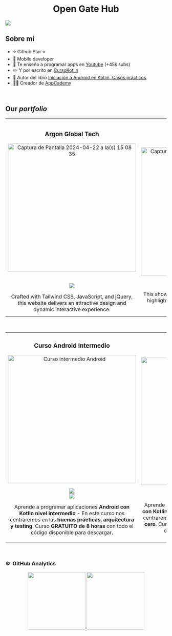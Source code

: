 <div align="center">
  <h1 align="center">Open Gate Hub
</div>
<img src="https://i.imgur.com/eLGa4tw.jpg">



## Sobre mi

- ⭐ Github Star ⭐ 
- 📲 Mobile developer
- 🎥 Te enseño a programar apps en [Youtube](https://youtube.com/aristidevs?sub_confirmation=1) (+45k subs)
- ✏️ Y por escrito en [CursoKotlin](https://cursokotlin.com)
- 📗 Autor del libro [Iniciación a Android en Kotlin. Casos prácticos](https://www.paraninfo.es/catalogo/9788428340922/iniciacion-a-android-en-kotlin--casos-practicos)
- 🧑‍🏫 Creador de [AppCademy](https://appcademy.dev)
<br>

## Our *portfolio*
<table>
<tr>
<td width="50%">
<h3 align="center">Argon Global Tech</h3>
<div align="center">
<a href="https://www.argonglobal.tech/" target="_blank"><img width="400" alt="Captura de Pantalla 2024-04-22 a la(s) 15 08 35" src="https://github.com/OpenGateHub/OpenGateHub/assets/165505298/a7513794-2163-472e-b3f5-6036e81c971e" alt=""></a>
<p>
      <br>
<a href="https://www.argonglobal.tech/" target="_blank">
<img src="https://img.shields.io/badge/Argon_Global_Tech-blue">
</a>
</p> Crafted with Tailwind CSS, JavaScript, and jQuery, this website delivers an attractive design and dynamic interactive experience.
</div>
                                                                                      
</td>

<td width="50%">
               <br>
<h3 align="center">Carmenia: El Origen</h3>
<div align="center">                                       
<a href="https://drive.google.com/file/d/14UOs5RkZ1HWErQt9hT5r4ZVLnP1NlCwq/view" target="_blank"><img width="400" alt="Captura de Pantalla 2024-04-22 a la(s) 18 15 13" src="https://github.com/OpenGateHub/OpenGateHub/assets/165505298/83cfdd41-fece-4bbb-8b0c-214f5d42973f">
</a>
<br>
<p>
<a href="https://drive.google.com/file/d/14UOs5RkZ1HWErQt9hT5r4ZVLnP1NlCwq/view" target="_blank">
<img src="https://img.shields.io/badge/Watch_the_game-beige">
</a>
</p>
</p>This showcases one of our Unity-designed games, highlighting our expertise and creativity in game development.</p>
</div>                                                             
</table>                                                                                 
</div>
<br>

<table>
<tr>
<td width="50%">
<h3 align="center">Curso Android Intermedio</h3>
<div align="center">
<a href="https://github.com/ArisGuimera/Android-Expert-Intermedio" target="_blank"><img src="https://i.imgur.com/V48W0sU.jpg" width="400" alt="Curso intermedio Android"></a>
<p>
<a href="https://github.com/ArisGuimera/Android-Expert-Intermedio" target="_blank">
<img src="https://img.shields.io/badge/CÓDIGO-ff9?style=for-the-badge&logo=github&logoColor=black">
</a>
  <br>
<a href="https://youtu.be/UaR7GSNACsM" target="_blank">
<img src="https://img.shields.io/badge/-Youtube-green?style=for-the-badge&color=fbfc40">
</a>
</p>
<p>Aprende a programar aplicaciones <strong>Android con Kotlin nivel intermedio</strong> - En este curso nos centraremos en las <strong>buenas prácticas, arquitectura y testing</strong>. Curso <strong>GRATUITO de 8 horas</strong> con todo el código disponible para descargar.</p>
</div>
                                                                                      
</td>       

<td width="50%">
<h3 align="center">Curso Kotlin Multiplatform</h3>
<div align="center">
<a href="https://github.com/ArisGuimera/Curso-Kotlin-Multiplatform" target="_blank"><img src="https://i.imgur.com/nDDp1Ra.jpg" width="400" alt="Curso Kotlin Multiplatform"></a>
<p>
<a href="https://github.com/ArisGuimera/Curso-Kotlin-Multiplatform" target="_blank">
<img src="https://img.shields.io/badge/C%C3%93DIGO-cfaae0?style=for-the-badge&logo=github&logoColor=black">
</a>
<a href="https://youtube.com/playlist?list=PL8ie04dqq7_NUvBcMMosVRAbqZDWmRzX3&si=FdS-Z07ZFAUjDHAE" target="_blank">
<img src="https://img.shields.io/badge/-Youtube-green?style=for-the-badge&color=ff00f4">
</a>
</p>
<p>Aprende a programar aplicaciones <strong>multiplataform con Kotlin y Jetpack Compose</strong> - En este curso nos centraremos en dominar Kotlin Multiplatform <strong>desde cero</strong>. Curso <strong>GRATUITO</strong> (en desarrollo) con todo el código disponible para descargar.</p>
</div>
                                                                                      
</td>  
</table>                                                                                 
</div>
<br>

### ⚙️ &nbsp;GitHub Analytics

<p align="center">
<a href="https://github.com/ArisGuimera">
  <img height="180em" src="https://github-readme-stats-eight-theta.vercel.app/api?username=ArisGuimera&show_icons=true&theme=algolia&include_all_commits=true&count_private=true"/>
  <img height="180em" src="https://github-readme-stats-eight-theta.vercel.app/api/top-langs/?username=ArisGuimera&layout=compact&langs_count=8&theme=algolia"/>
</a>
</p>
